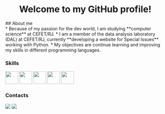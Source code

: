 <h1 align="center"> Welcome to my GitHub profile! </h1>
## About me
<div>
            * Because of my passion for the dev world, I am studying **computer science** at CEFET/RJ.
            * I am a member of the data analysis laboratory (DAL) at CEFET/RJ, currently **developing a website for Special Issues** working with Python.
            * My objectives are continue learning and improving my skills in different programming languages.
</div>

### Skills
<div>
            <img loading="lazy" src="https://cdn.jsdelivr.net/gh/devicons/devicon@latest/icons/python/python-original-wordmark.svg" width="40" height="40"/>
            <img loading="lazy" src="https://cdn.jsdelivr.net/gh/devicons/devicon@latest/icons/java/java-original.svg" width="40" height="40"/>
            <img loading="lazy" src="https://cdn.jsdelivr.net/gh/devicons/devicon@latest/icons/cplusplus/cplusplus-original.svg" width="40" height="40"/>
            <img loading="lazy" src="https://cdn.jsdelivr.net/gh/devicons/devicon@latest/icons/c/c-original.svg" width="40" height="40"/>
            <img loading="lazy" src="https://cdn.jsdelivr.net/gh/devicons/devicon@latest/icons/html5/html5-original.svg" width="40" height="40" />
</div>

### Contacts
<div>

<a href = "anacarolina.sacoelho@gmail.com"><img loading="lazy" src="https://img.shields.io/badge/Gmail-D14836?style=for-the-badge&logo=gmail&logoColor=white" target="_blank"></a>
<a href="https://www.linkedin.com/in/ana-carolina-sá-834448276/" target="_blank"><img loading="lazy" src="https://img.shields.io/badge/-LinkedIn-%230077B5?style=for-the-badge&logo=linkedin&logoColor=white" target="_blank"></a>   
</div>

